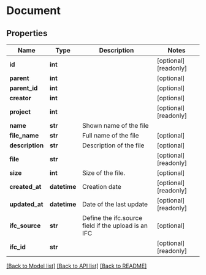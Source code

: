 # Document

## Properties
Name | Type | Description | Notes
------------ | ------------- | ------------- | -------------
**id** | **int** |  | [optional] [readonly] 
**parent** | **int** |  | [optional] 
**parent_id** | **int** |  | [optional] 
**creator** | **int** |  | [optional] 
**project** | **int** |  | [optional] [readonly] 
**name** | **str** | Shown name of the file | 
**file_name** | **str** | Full name of the file | [optional] 
**description** | **str** | Description of the file | [optional] 
**file** | **str** |  | [optional] [readonly] 
**size** | **int** | Size of the file. | [optional] 
**created_at** | **datetime** | Creation date | [optional] [readonly] 
**updated_at** | **datetime** | Date of the last update | [optional] [readonly] 
**ifc_source** | **str** | Define the ifc.source field if the upload is an IFC | [optional] 
**ifc_id** | **str** |  | [optional] [readonly] 

[[Back to Model list]](../README.md#documentation-for-models) [[Back to API list]](../README.md#documentation-for-api-endpoints) [[Back to README]](../README.md)


